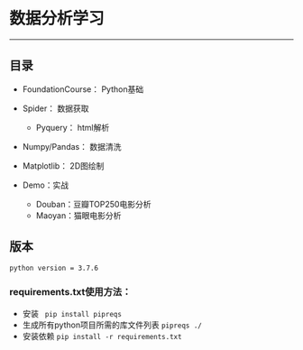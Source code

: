 # 数据分析学习
---


 ## 目录
- FoundationCourse： Python基础

- Spider： 数据获取 
    - Pyquery：  html解析

- Numpy/Pandas： 数据清洗 

- Matplotlib： 2D图绘制 

- Demo：实战
    - Douban：豆瓣TOP250电影分析
    - Maoyan：猫眼电影分析
 
 ## 版本 
    python version = 3.7.6
 ### requirements.txt使用方法：
 - 安装
` pip install pipreqs`
 - 生成所有python项目所需的库文件列表
`
 pipreqs ./
`
- 安装依赖 
`pip install -r requirements.txt`